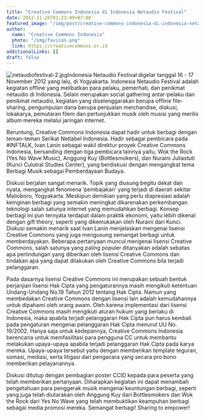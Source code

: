 ```yaml
---
title: "Creative Commons Indonesia di Indonesia Netaudio Festival"
date: 2012-11-26T01:23:49+07:00
featured_image: "/img/post/creative-commons-indonesia-di-indonesia-netaudio-festival/netaudiofestival-11.jpg"
author:
  name: "Creative Commons Indonesia"
  photo: "/img/favicon.png"
  link: https://creativecommons.or.id
additionalLinks: []
draft: false
---
```



<img src="../../uploads/netaudiofestival-2.jpg" alt="netaudiofestival-2.jpg" class="img-fluid w-sm-50 float-sm-end ms-sm-5 mt-3 mb-4">Indonesia Netaudio Festival digelar tanggal 16 - 17 November 2012 yang lalu, di Yogyakarta. Indonesia Netaudio Festival adalah kegiatan offline yang melibatkan para pelaku, pemerhati, dan penikmat netaudio di Indonesia. Selain merupakan social gathering antar-pelaku dan penikmat netaudio, kegiatan yang  diselenggarakan berupa offline file-sharing, pengumpulan dana berupa penjualan merchandise, diskusi, lokakarya, pemutaran filem dan pertunjukkan musik oleh musisi yang merilis album mereka melalui jaringan internet.

Beruntung, Creative Commons Indonesia dapat hadir untuk berbagi dengan teman-teman Serikat Netlabel Indonesia. Hadir sebagai pembicara pada #INFTALK, Ivan Lanin sebagai wakil direktur proyek Creative Commons Indonesia, bersanding dengan tiga pembicara lainnya yaitu, Wok the Rock (Yes No Wave Music), Anggung Kuy (Bottlesmokers), dan Nuraini Juliastuti (Kunci Culutral Studies Center), yang berdiskusi dengan mengangkat tema Berbagi Musik sebagai Pemberdayaan Budaya.

Diskusi berjalan sangat menarik. Topik yang diusung begitu dekat dan nyata, mengangkat fenomena ‘pembajakan’ yang terjadi di daerah sekitar Malioboro, Yogyakarta. Meskipun demikian yang perlu diapresiasi adalah keinginan berbagi yang semakin meningkat dikarenakan perkembangan teknologi salah satunya internet yang memudahkan berbagi. Konsep berbagi ini pun ternyata terdapat dalam praktik ekonomi, yaitu lebih dikenal dengan gift theory, seperti yang dikemukakan oleh Nuraini dari Kunci. Diskusi semakin menarik saat Ivan Lanin menjelaskan mengenai lisensi Creative Commons yang juga mengusung semangat berbagi untuk memberdayakan. Beberapa pertanyaan muncul mengenai lisensi Creative Commons, salah satunya yang paling populer ditanyakan adalah sebatas apa perlindungan yang diberikan oleh lisensi Creative Commons dan tindakan apa yang dapat dilakukan oleh Creative Commons bila terjadi pelanggaran.

Pada dasarnya lisensi Creative Commons ini merupakan sebuah bentuk perjanjian lisensi Hak Cipta yang pengaturannya masih mengikuti ketentuan Undang-Undang No.19 Tahun 2012 tentang Hak Cipta. Namun yang membedakan Creative Commons dengan lisensi lain adalah kemudahannya untuk dipahami oleh orang awam. Oleh karena implementasi dari lisensi Creative Commons masih mengikuti aturan hukum yang berlaku di Indonesia, maka apabila terjadi pelanggaran Hak Cipta pun harus kembali pada pengaturan mengenai pelanggaran Hak Cipta menurut UU No. 19/2002. Hanya saja untuk kedepannya, Creative Commons Indonesia berencana untuk memfasilitasi para pengguna CC untuk membantu melakukan upaya-upaya apabila terjadi pelanggaran Hak Cipta pada karya mereka. Upaya-upaya tersebut yaitu dengan memberikan template teguran, somasi, mediasi, serta litigasi dari pengacara yang secara pro bono memberikan pelayanannya.

Diskusi ditutup dengan pembagian poster CCID kepada para peserta yang telah memberikan pertanyaan. Diharapkan kegiatan ini dapat menambah pengetahuan para penggerak musik mengenai keuntungan berbagi, seperti yang juga telah diutarakan oleh Anggung Kuy dari Bottlesmokers dan Wok the Rock dari Yes No Wave yang telah membuktikan keampuhan berbagi sebagai media promosi mereka. Semangat berbagi! Sharing to empower!

